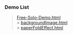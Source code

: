 ### Demo List

> [Free-Solo-Demo.html](https://www.adba.club/CSS-Inspired-Factory/3M/Free-Solo-Demo.html)<br> > [backgroundImage.html](https://www.adba.club/CSS-Inspired-Factory/4M/backgroundImage.html)<br/>> [paperFoldEffect.html](https://www.adba.club/CSS-Inspired-Factory/6M/paperFoldEffect.html)<br/>
